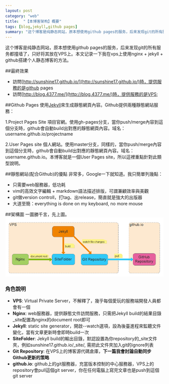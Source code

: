 ```yaml
---
layout: post
category: "web"
title:  "【本博客架构】概要"
tags: [blog,jekyll,github pages]
summary: "这个博客是纯静态网站，原本想使用github pages的服务，后来发现git的所有服务都撞墙了，只好将其放在VPS上。本文记录一下我在vps上使用nginx + jekyll + github搭建个人静态博客的方法。"
---
```

这个博客是纯静态网站，原本想使用github pages的服务，后来发现git的所有服务都撞墙了，只好将其放在VPS上。本文记录一下我在vps上使用nginx + jekyll + github搭建个人静态博客的方法。

##最終效果
- 訪問[http://sunshine17.github.io/](http://sunshine17.github.io/)時，提供服務的是github pages
- 訪問[http://blog.4377.me/](http://blog.4377.me/)時，提供服務的是VPS;

##Github Pages
使用[Jekyll](https://jekyllrb.com/)來生成靜態網頁內容。Github提供兩種靜態網站服務：

1.Project Pages Site
項目官網。使用gh-pages分支，當你push/merge內容到這個分支時，github會自動build出對應的靜態網頁內容。域名：username.github.io/projectname

2.User Pages site
個人網站。使用master分支，同樣的，當你push/merge內容到這個分支時，github會自動build出對應的靜態網頁內容。域名：username.github.io。本博客就是一個User Pages site，所以這裡重點針對此類型說明。

##靜態網站(配合Github)的優點
非常多，Google一下就知道。我只簡單列幾點：

- 只需要web服務器，低功耗
- vim的高效文字編輯 + markdown語法描述排版，可謂兼顧效率與美觀 
- git做version controll，打tag、出release，簡直就是強大的出版器
- 大道至簡：everything is done on my keyboard, no more mouse

##架構圖
一圖勝千言，先上圖。<br/>
<img src="/images/blog_architecture.png" />


### 角色說明
- **VPS**: Virtual Private Server，不解釋了，幾乎每個愛玩的服務端開發人員都會有一個
- **Nginx**: web服務器，提供靜態文件訪問服務，只需把Jekyll build的結果目錄_site配置為nginx的document root即可
- **Jekyll**: static site generator，開啟--watch選項，設為後臺進程來監聽文件變化，當有文章更新時會即時build一次
- **SiteFolder**: Jekyll build的輸出目錄，默認設置為你repository的_site文件夾，例如sunshine17.github.io/_site/, 需把此文件夾加入git的ignore列表
- **Git Repository**: 在VPS上的博客源代碼倉庫，**下一篇我會討論自動同步Github更新的策略**
- **github.io**: github上的git服務器，充當版本控制的中心服務器，VPS上的repository會pull這個git server，你在任何電腦上寫完文章也是push到這個git server

